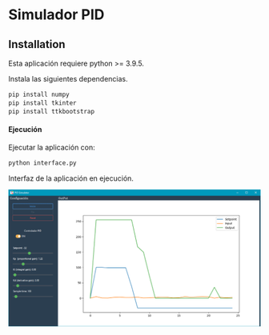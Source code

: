 # Simulador PID

## Installation

Esta aplicación requiere python >= 3.9.5.

Instala las siguientes dependencias.

```sh
pip install numpy
pip install tkinter
pip install ttkbootstrap
```

#### Ejecución

Ejecutar la aplicación con:

```sh
python interface.py
```
Interfaz de la aplicación en ejecución.

![Ejecución de la aplicación](https://raw.githubusercontent.com/ANTHONYPACHAY/PID_simulator/master/assets/app.png?raw=true)

